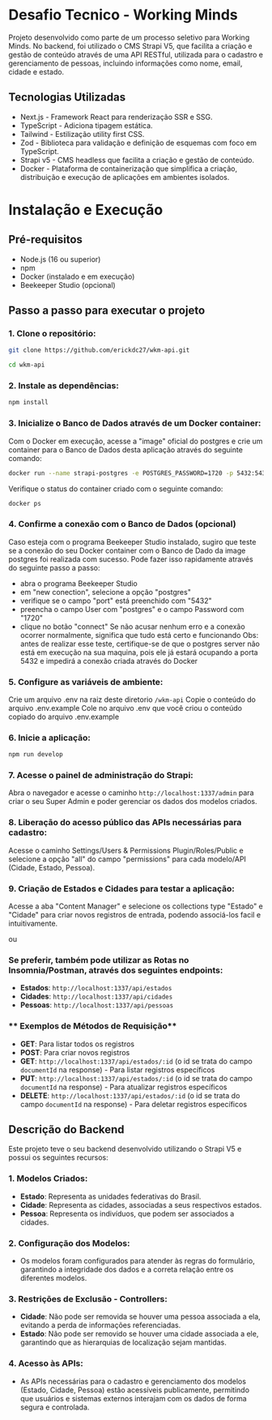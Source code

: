 # Desafio Tecnico - Working Minds

Projeto desenvolvido como parte de um processo seletivo para Working Minds.
No backend, foi utilizado o CMS Strapi V5, que facilita a criação e gestão de conteúdo através de uma API RESTful, utilizada para o cadastro e gerenciamento de pessoas, incluindo informações como nome, email, cidade e estado.

## Tecnologias Utilizadas

- Next.js - Framework React para renderização SSR e SSG.
- TypeScript - Adiciona tipagem estática.
- Tailwind - Estilização utility first CSS.
- Zod - Biblioteca para validação e definição de esquemas com foco em TypeScript.
- Strapi v5 - CMS headless que facilita a criação e gestão de conteúdo.
- Docker - Plataforma de containerização que simplifica a criação, distribuição e execução de aplicações em ambientes isolados.

# Instalação e Execução

## Pré-requisitos

- Node.js (16 ou superior)
- npm
- Docker (instalado e em execução)
- Beekeeper Studio (opcional)

## Passo a passo para executar o projeto

### 1. Clone o repositório:
```bash
git clone https://github.com/erickdc27/wkm-api.git
```
```bash
cd wkm-api
```
### 2. Instale as dependências:
```bash
npm install
```
### 3. Inicialize o Banco de Dados através de um Docker container:
Com o Docker em execução, acesse a "image" oficial do postgres e crie um container para o Banco de Dados desta aplicação através do seguinte comando:
```bash
docker run --name strapi-postgres -e POSTGRES_PASSWORD=1720 -p 5432:5432 -d postgres
```
Verifique o status do container criado com o seguinte comando:
```bash
docker ps
```

### 4. Confirme a conexão com o Banco de Dados (opcional)
Caso esteja com o programa Beekeeper Studio instalado, sugiro que teste se a conexão do seu Docker container com o Banco de Dado da image postgres foi realizada com sucesso.
Pode fazer isso rapidamente através do seguinte passo a passo:
- abra o programa Beekeeper Studio
- em "new conection", selecione a opção "postgres"
- verifique se o campo "port" está preenchido com "5432"
- preencha o campo User com "postgres" e o campo Password com "1720"
- clique no botão "connect"
Se não acusar nenhum erro e a conexão ocorrer normalmente, significa que tudo está certo e funcionando
Obs: antes de realizar esse teste, certifique-se de que o postgres server não está em execução na sua maquina, pois ele já estará ocupando a porta 5432 e impedirá a conexão criada através do Docker

### 5. Configure as variáveis de ambiente:
Crie um arquivo .env na raiz deste diretorio `/wkm-api`
Copie o conteúdo do arquivo .env.example
Cole no arquivo .env que você criou o conteúdo copiado do arquivo .env.example

### 6. Inicie a aplicação:
```bash
npm run develop
```
### 7. Acesse o painel de administração do Strapi:
Abra o navegador e acesse o caminho `http://localhost:1337/admin` para criar o seu Super Admin e poder gerenciar os dados dos modelos criados.

### 8. Liberação do acesso público das APIs necessárias para cadastro:
Acesse o caminho Settings/Users & Permissions Plugin/Roles/Public e selecione a opção "all" do campo "permissions" para cada modelo/API (Cidade, Estado, Pessoa).

### 9. Criação de Estados e Cidades para testar a aplicação:
Acesse a aba "Content Manager" e selecione os collections type "Estado" e "Cidade" para criar novos registros de entrada, podendo associá-los facil e intuitivamente.

ou

### Se preferir, também pode utilizar as Rotas no Insomnia/Postman, através dos seguintes endpoints:

- **Estados**: `http://localhost:1337/api/estados`
- **Cidades**: `http://localhost:1337/api/cidades`
- **Pessoas**: `http://localhost:1337/api/pessoas`

### ** Exemplos de Métodos de Requisição**

- **GET**: Para listar todos os registros
- **POST**: Para criar novos registros
- **GET**: `http://localhost:1337/api/estados/:id` (o id se trata do campo `documentId` na response) - Para listar registros específicos
- **PUT**: `http://localhost:1337/api/estados/:id` (o id se trata do campo `documentId` na response) - Para atualizar registros específicos
- **DELETE**: `http://localhost:1337/api/estados/:id` (o id se trata do campo `documentId` na response) - Para deletar registros específicos

## Descrição do Backend

Este projeto teve o seu backend desenvolvido utilizando o Strapi V5 e possui os seguintes recursos:

### 1. Modelos Criados:

   - **Estado**: Representa as unidades federativas do Brasil.
   - **Cidade**: Representa as cidades, associadas a seus respectivos estados.
   - **Pessoa**: Representa os indivíduos, que podem ser associados a cidades.

### 2. Configuração dos Modelos:

   - Os modelos foram configurados para atender às regras do formulário, garantindo a integridade dos dados e a correta relação entre os diferentes modelos.

### 3. Restrições de Exclusão - Controllers:

   - **Cidade**: Não pode ser removida se houver uma pessoa associada a ela, evitando a perda de informações referenciadas.
   - **Estado**: Não pode ser removido se houver uma cidade associada a ele, garantindo que as hierarquias de localização sejam mantidas.

### 4. Acesso às APIs:
   - As APIs necessárias para o cadastro e gerenciamento dos modelos (Estado, Cidade, Pessoa) estão acessíveis publicamente, permitindo que usuários e sistemas externos interajam com os dados de forma segura e controlada.
